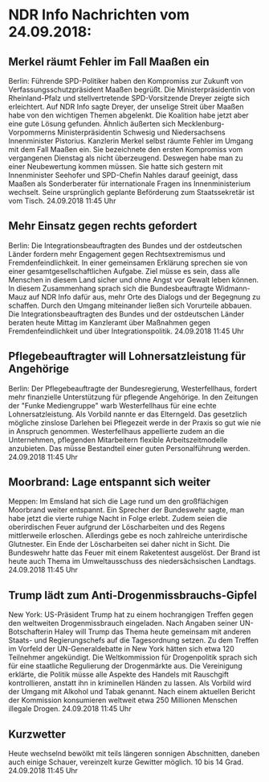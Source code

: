 # NDR Info Nachrichten vom 24.09.2018:


## Merkel räumt Fehler im Fall Maaßen ein
Berlin: Führende SPD-Politiker haben den Kompromiss zur Zukunft von Verfassungsschutzpräsident Maaßen begrüßt. Die Ministerpräsidentin von Rheinland-Pfalz und stellvertretende SPD-Vorsitzende Dreyer zeigte sich erleichtert. Auf NDR Info sagte Dreyer, der unselige Streit über Maaßen habe von den wichtigen Themen abgelenkt. Die Koalition habe jetzt aber eine gute Lösung gefunden. Ähnlich äußerten sich Mecklenburg-Vorpommerns Ministerpräsidentin Schwesig und Niedersachsens Innenminister Pistorius. Kanzlerin Merkel selbst räumte Fehler im Umgang mit dem Fall Maaßen ein. Sie bezeichnete den ersten Kompromiss vom vergangenen Dienstag als nicht überzeugend. Deswegen habe man zu einer Neubewertung kommen müssen. Sie hatte sich gestern mit Innenminister Seehofer und SPD-Chefin Nahles darauf geeinigt, dass Maaßen als Sonderberater für internationale Fragen ins Innenministerium wechselt. Seine ursprünglich geplante Beförderung zum Staatssekretär ist vom Tisch. 24.09.2018 11:45 Uhr 

## Mehr Einsatz gegen rechts gefordert
Berlin:	Die Integrationsbeauftragten des Bundes und der ostdeutschen Länder fordern mehr Engagement gegen Rechtsextremismus und Fremdenfeindlichkeit. In einer gemeinsamen Erklärung sprechen sie von einer gesamtgesellschaftlichen Aufgabe. Ziel müsse es sein, dass alle Menschen in diesem Land sicher und ohne Angst vor Gewalt leben können. In diesem Zusammenhang sprach sich die Bundesbeauftragte Widmann-Mauz auf NDR Info dafür aus, mehr Orte des Dialogs und der Begegnung zu schaffen. Durch den Umgang miteinander ließen sich Vorurteile abbauen. Die Integrationsbeauftragten des Bundes und der ostdeutschen Länder beraten heute Mittag im Kanzleramt über Maßnahmen gegen Fremdenfeindlichkeit und über Integrationspolitik. 24.09.2018 11:45 Uhr 

## Pflegebeauftragter will Lohnersatzleistung für Angehörige
Berlin: Der Pflegebeauftragte der Bundesregierung, Westerfellhaus, fordert mehr finanzielle Unterstützung für pflegende Angehörige. In den Zeitungen der "Funke Mediengruppe" warb Westerfellhaus für eine echte Lohnersatzleistung. Als Vorbild nannte er das Elterngeld. Das gesetzlich mögliche zinslose Darlehen bei Pflegezeit werde in der Praxis so gut wie nie in Anspruch genommen. Westerfellhaus appellierte zudem an die Unternehmen, pflegenden Mitarbeitern flexible Arbeitszeitmodelle anzubieten. Das müsse Bestandteil einer guten Personalführung werden. 24.09.2018 11:45 Uhr 

## Moorbrand: Lage entspannt sich weiter
Meppen:	Im Emsland hat sich die Lage rund um den großflächigen Moorbrand weiter entspannt. Ein Sprecher der Bundeswehr sagte, man habe jetzt die vierte ruhige Nacht in Folge erlebt. Zudem seien die oberirdischen Feuer aufgrund der Löscharbeiten und des Regens mittlerweile erloschen. Allerdings gebe es noch zahlreiche unterirdische Glutnester. Ein Ende der Löscharbeiten sei daher nicht in Sicht. Die Bundeswehr hatte das Feuer mit einem Raketentest ausgelöst. Der Brand ist heute auch Thema im Umweltausschuss des niedersächsischen Landtags. 24.09.2018 11:45 Uhr 

## Trump lädt zum Anti-Drogenmissbrauchs-Gipfel
New York:	US-Präsident Trump hat zu einem hochrangigen Treffen gegen den weltweiten Drogenmissbrauch eingeladen. Nach Angaben seiner UN-Botschafterin Haley will Trump das Thema heute gemeinsam mit anderen Staats- und Regierungschefs auf die Tagesordnung setzen. Zu dem Treffen im Vorfeld der UN-Generaldebatte in New York hätten sich etwa 120 Teilnehmer angekündigt. Die Weltkommission für Drogenpolitik sprach sich für eine staatliche Regulierung der Drogenmärkte aus. Die Vereinigung erklärte, die Politik müsse alle Aspekte des Handels mit Rauschgift kontrollieren, anstatt ihn in kriminellen Händen zu lassen. Als Vorbild wird der Umgang mit Alkohol und Tabak genannt. Nach einem aktuellen Bericht der Kommission konsumieren weltweit etwa 250 Millionen Menschen illegale Drogen. 24.09.2018 11:45 Uhr 

## Kurzwetter
Heute wechselnd bewölkt mit teils längeren sonnigen Abschnitten, daneben auch einige Schauer, vereinzelt kurze Gewitter möglich. 10 bis 14 Grad. 24.09.2018 11:45 Uhr 
